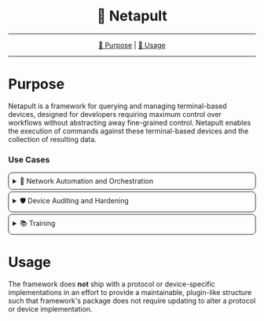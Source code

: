 <!--suppress HtmlDeprecatedAttribute-->
<div align="center">
   <h1>📡 Netapult</h1>
</div>

<hr />

<div align="center">

[💼 Purpose](#purpose) | [🏁 Usage](#usage)

</div>

<hr />

# Purpose

Netapult is a framework for querying and managing terminal-based devices, designed for developers requiring maximum 
control over workflows without abstracting away fine-grained control. Netapult enables the execution of commands against 
these terminal-based devices and the collection of resulting data.

### Use Cases

<details style="border: 1px solid; border-radius: 8px; padding: 8px; margin-top: 4px;">
<summary>🤖 Network Automation and Orchestration</summary>

Automate repetitive tasks such as configuration management, asset inventorying, and compliance checking.

</details>

<details style="border: 1px solid; border-radius: 8px; padding: 8px; margin-top: 4px;">
<summary>🛡️ Device Auditing and Hardening</summary>

Acquire device information at scale to enable environment-aware risk management.

</details>

<details style="border: 1px solid; border-radius: 8px; padding: 8px; margin-top: 4px;">
<summary>📚 Training</summary>

Rapidly configure a lab environment for trainees or validate their configuration.

</details>

# Usage

The framework does **not** ship with a protocol or device-specific implementations in an effort to provide a 
maintainable, plugin-like structure such that framework's package does not require updating to alter a protocol or 
device implementation.